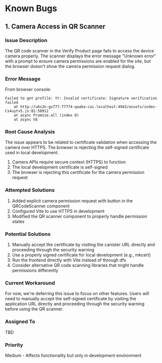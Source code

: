 # Known Bugs

## 1. Camera Access in QR Scanner

### Issue Description
The QR code scanner in the Verify Product page fails to access the device camera properly. The scanner displays the error message "Unknown error" with a prompt to ensure camera permissions are enabled for the site, but the browser doesn't show the camera permission request dialog.

### Error Message
From browser console:
```
Failed to get profile: Yt: Invalid certificate: Signature verification failed
    at http://u6s2n-gx777-77774-qaaba-cai.localhost:4943/assets/index-Cs4uytv5.js:81:58912
    at async Promise.all (index 0)
    at async hE
```

### Root Cause Analysis
The issue appears to be related to certificate validation when accessing the camera over HTTPS. The browser is rejecting the self-signed certificate used in local development.

1. Camera APIs require secure context (HTTPS) to function
2. The local development certificate is self-signed
3. The browser is rejecting this certificate for the camera permission request

### Attempted Solutions
1. Added explicit camera permission request with button in the QRCodeScanner component
2. Configured Vite to use HTTPS in development
3. Modified the QR scanner component to properly handle permission states

### Potential Solutions
1. Manually accept the certificate by visiting the canister URL directly and proceeding through the security warning
2. Use a properly signed certificate for local development (e.g., mkcert)
3. Run the frontend directly with Vite instead of through dfx
4. Consider alternative QR code scanning libraries that might handle permissions differently

### Current Workaround
For now, we're deferring this issue to focus on other features. Users will need to manually accept the self-signed certificate by visiting the application URL directly and proceeding through the security warning before using the QR scanner.

### Assigned To
TBD

### Priority
Medium - Affects functionality but only in development environment 